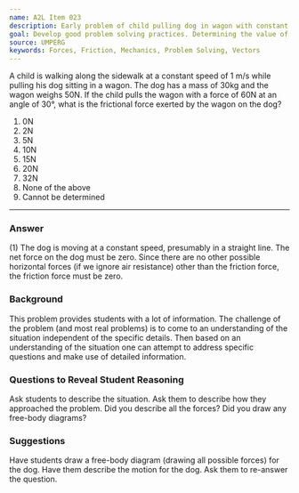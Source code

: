 ```yaml
---
name: A2L Item 023
description: Early problem of child pulling dog in wagon with constant velocity.
goal: Develop good problem solving practices. Determining the value of procedure forces, those requiring use of the 2nd law.
source: UMPERG
keywords: Forces, Friction, Mechanics, Problem Solving, Vectors
---
```


A child is walking along the sidewalk at a constant speed of 1 m/s while
pulling his dog sitting in a wagon. The dog has a mass of 30kg and the
wagon weighs 50N. If the child pulls the wagon with a force of 60N at an
angle of 30&deg;, what is the frictional force exerted by the wagon on
the dog?

1. 0N
2. 2N
3. 5N
4. 10N
5. 15N
6. 20N
7. 32N
8. None of the above
9. Cannot be determined

<hr/>

### Answer

(1) The dog is moving at a constant speed, presumably in a straight
line.  The net force on the dog must be zero.  Since there are no other
possible horizontal forces (if we ignore air resistance) other than the
friction force, the friction force must be zero.

### Background

This problem provides students with a lot of information.  The challenge
of the problem (and most real problems) is to come to an understanding
of the situation independent of the specific details.  Then based on an
understanding of the situation one can attempt to address specific
questions and make use of detailed information.

### Questions to Reveal Student Reasoning

Ask students to describe the situation.  Ask them to describe how they
approached the problem.  Did you describe all the forces?  Did you draw
any free-body diagrams?

### Suggestions

Have students draw a free-body diagram (drawing all possible forces) for
the dog.  Have them describe the motion for the dog.  Ask them to
re-answer the question.
